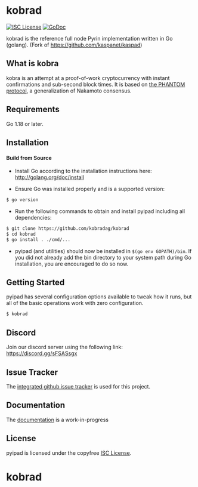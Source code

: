 

kobrad
====

[![ISC License](http://img.shields.io/badge/license-ISC-blue.svg)](https://choosealicense.com/licenses/isc/)
[![GoDoc](https://img.shields.io/badge/godoc-reference-blue.svg)](http://godoc.org/github.com/Pyrinpyi/pyipad)

kobrad is the reference full node Pyrin implementation written in Go (golang).
(Fork of https://github.com/kaspanet/kaspad)

## What is kobra

kobra is an attempt at a proof-of-work cryptocurrency with instant confirmations and sub-second block times. It is based on [the PHANTOM protocol](https://eprint.iacr.org/2018/104.pdf), a generalization of Nakamoto consensus.

## Requirements

Go 1.18 or later.

## Installation

#### Build from Source

- Install Go according to the installation instructions here:
  http://golang.org/doc/install

- Ensure Go was installed properly and is a supported version:

```bash
$ go version
```

- Run the following commands to obtain and install pyipad including all dependencies:

```bash
$ git clone https://github.com/kobradag/kobrad
$ cd kobrad
$ go install . ./cmd/...
```

- pyipad (and utilities) should now be installed in `$(go env GOPATH)/bin`. If you did
  not already add the bin directory to your system path during Go installation,
  you are encouraged to do so now.


## Getting Started

pyipad has several configuration options available to tweak how it runs, but all
of the basic operations work with zero configuration.

```bash
$ kobrad
```

## Discord
Join our discord server using the following link: https://discord.gg/sFSASsgx

## Issue Tracker

The [integrated github issue tracker](https://github.com/kobradag/kobrad/issues)
is used for this project.

## Documentation

The [documentation](https://github.com/kobradag/docs) is a work-in-progress

## License

pyipad is licensed under the copyfree [ISC License](https://choosealicense.com/licenses/isc/).
# kobrad
 
